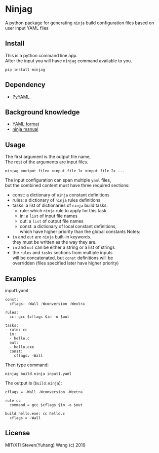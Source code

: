 # Ninjag
A python package for generating `ninja` build configuration files based on user input YAML files

## Install
This is a python command line app.  
After the input you will have `ninjag` command
available to you.
```
pip install ninjag
```

## Dependency
* [PyYAML](https://github.com/yaml/pyyaml)

## Background knowledge
* [YAML format](https://learn.getgrav.org/advanced/yaml)
* [ninja manual](https://ninja-build.org/manual.html#_introduction)

## Usage
The first argument is the output file name,  
The rest of the arguments are input files.
```
ninjag <output file> <input file 1> <input file 2> ...
```

The input configuration can span multiple `yaml` files,  
but the combined content must have three required sections:  
* const: a dictionary of `ninja` constant definitions
* rules: a dictionary of `ninja` rules definitions
* tasks: a list of dictionaries of `ninja` build tasks.  
  - rule: which `ninja` rule to apply for this task
  - in: a `list` of input file names
  - out: a `list` of output file names
  - const: a dictionary  of local constant definitions,  
    which have higher priority than the global constants
Notes:
* `in` and `out` are `ninja` built-in keywords.  
  they must be written as the way they are.
* `in` and `out` can be either a string or a list of strings
* the `rules` and `tasks` sections from multiple inputs  
  will be concatenated, but `const` definitions will be  
  overridden (files specified later have higher priority)


## Examples
input1.yaml
```
const:
  cflags: -Wall -Wconversion -Wextra

rules:
  cc: gcc $cflags $in -o $out

tasks:
- rule: cc
  in:
  - hello.c
  out:
  - hello.exe
  const:
    cflags: -Wall

```

Then type command:
```
ninjag build.ninja input1.yaml
```
The output is (`build.ninja`):
```
cflags = -Wall -Wconversion -Wextra

rule cc
  command = gcc $cflags $in -o $out

build hello.exe: cc hello.c
  cflags = -Wall

```

## License
MIT/X11 Steven(Yuhang) Wang (c) 2016
